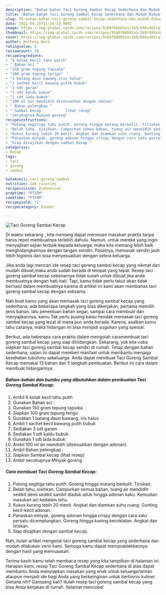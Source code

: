 ```yaml
---
description: "Bahan-bahan Taci Goreng Sambal Kecap Sederhana dan Mudah Dibuat"
title: "Bahan-bahan Taci Goreng Sambal Kecap Sederhana dan Mudah Dibuat"
slug: 55-bahan-bahan-taci-goreng-sambal-kecap-sederhana-dan-mudah-dibuat
date: 2021-04-25T11:24:53.909Z
image: https://img-global.cpcdn.com/recipes/9168f080b5a1c1b9/680x482cq70/taci-goreng-sambal-kecap-foto-resep-utama.jpg
thumbnail: https://img-global.cpcdn.com/recipes/9168f080b5a1c1b9/680x482cq70/taci-goreng-sambal-kecap-foto-resep-utama.jpg
cover: https://img-global.cpcdn.com/recipes/9168f080b5a1c1b9/680x482cq70/taci-goreng-sambal-kecap-foto-resep-utama.jpg
author: Anthony Ward
ratingvalue: 5
reviewcount: 10
recipeingredient:
- "6 kotak kecil tahu putih"
- " Bahan aci "
- "150 gram tepung tapioka"
- "100 gram tepung terigu"
- "1 batang daun bawang iris halus"
- "1 sachet kecil bawang putih bubuk"
- "3 sdt garam"
- "1 sdt kaldu bubuk"
- "1 sdt lada bubuk"
- "100 ml air mendidih disesuaikan dengan adonan"
- " Bahan pelengkap "
- " Sambal kecap           lihat resep"
- "secukupnya Minyak goreng"
recipeinstructions:
- "Potong segitiga tahu putih. Goreng hingga matang berkulit. Tiriskan."
- "Belah tahu, sisihkan. Campurkan semua bahan, tuang air mendidih sedikit demi sedikit sambil diaduk aduk hingga adonan kaku. Kemudian masukan aci kedalam tahu."
- "Kukus kurang lebih 20 menit. Angkat dan diamkan suhu ruang. Gunting kecil-kecil adonan."
- "Panaskan minyak, goreng adonan hingga crispy dengan cara satu persatu dicemplungkan. Goreng hingga kuning kecoklatan. Angkat dan tiriskan."
- "Siap disajikan dengan sambal kecap."
categories:
- Resep
tags:
- taci
- goreng
- sambal

katakunci: taci goreng sambal 
nutrition: 144 calories
recipecuisine: Indonesian
preptime: "PT35M"
cooktime: "PT54M"
recipeyield: "1"
recipecategory: Dinner

---
```



![Taci Goreng Sambal Kecap](https://img-global.cpcdn.com/recipes/9168f080b5a1c1b9/680x482cq70/taci-goreng-sambal-kecap-foto-resep-utama.jpg)

Di waktu  sekarang , kita memang dapat memesan masakan praktis tanpa harus repot membuatnya terlebih dahulu. Namun, untuk mereka yang ingin menyajikan sajian terbaik kepada keluarga, maka kita memang lebih baik menghidangkannya dengan tangan sendiri. Pasalnya, memasak sendiri jauh lebih higienis dan bisa menyesuaikan dengan selera keluarga.

Jika anda lagi mencari ide resep taci goreng sambal kecap yang nikmat dan mudah dibuat,maka anda sudah berada di tempat yang tepat. Resep taci goreng sambal kecap  sebenarnya tidak susah untuk dibuat jika anda membuatnya dengan hati-hati. Tapi, kamu tidak perlu takut akan tidak berhasil dalam membuatnya 
karena di artikel ini kami akan membahas taci goreng sambal kecap dengan seksama.  



Nah buat kamu yang akan memasak taci goreng sambal kecap yang sederhana, ada beberapa langkah yang bisa dikerjakan, pertama memilih jenis bahan, lalu penentuan bahan segar, sampai cara membuat dan menyajikannya. kamu Tak perlu pusing kalau hendak memasak taci goreng sambal kecap yang lezat di mana pun anda berada. Karena, asalkan kamu  tahu caranya, maka hidangan ini bisa menjadi suguhan yang spesial.

Berikut, ada beberapa cara praktis  dalam mengolah caramembuat taci goreng sambal kecap yang siap dihidangkan. Sekarang, yuk kita coba siapkan taci goreng sambal kecap sendiri di rumah. Tetap dengan bahan sederhana, sajian ini dapat memberi manfaat untuk membantu menjaga kesehatan tubuhmu sekeluarga. Anda dapat membuat Taci Goreng Sambal Kecap memakai 13 bahan dan 5 langkah pembuatan. Berikut ini cara dalam membuat hidangannya.

<!--inarticleads1-->

##### Bahan-bahan dan bumbu yang dibutuhkan dalam pembuatan Taci Goreng Sambal Kecap:

1. Ambil 6 kotak kecil tahu putih
1. Gunakan  Bahan aci :
1. Gunakan 150 gram tepung tapioka
1. Siapkan 100 gram tepung terigu
1. Gunakan 1 batang daun bawang, iris halus
1. Ambil 1 sachet kecil bawang putih bubuk
1. Sediakan 3 sdt garam
1. Sediakan 1 sdt kaldu bubuk
1. Gunakan 1 sdt lada bubuk
1. Ambil 100 ml air mendidih (disesuaikan dengan adonan)
1. Ambil  Bahan pelengkap :
1. Siapkan  Sambal kecap           (lihat resep)
1. Ambil secukupnya Minyak goreng




<!--inarticleads2-->

##### Cara membuat Taci Goreng Sambal Kecap:

1. Potong segitiga tahu putih. Goreng hingga matang berkulit. Tiriskan.
1. Belah tahu, sisihkan. Campurkan semua bahan, tuang air mendidih sedikit demi sedikit sambil diaduk aduk hingga adonan kaku. Kemudian masukan aci kedalam tahu.
1. Kukus kurang lebih 20 menit. Angkat dan diamkan suhu ruang. Gunting kecil-kecil adonan.
1. Panaskan minyak, goreng adonan hingga crispy dengan cara satu persatu dicemplungkan. Goreng hingga kuning kecoklatan. Angkat dan tiriskan.
1. Siap disajikan dengan sambal kecap.




Nah, itulah artikel mengenai  taci goreng sambal kecap  yang sederhana dan mudah dilakukan versi kami. Semoga kamu dapat mempraktekkannya dengan hasil yang memuaskan. 

Terima kasih kamu telah membaca resep yang kita tampilkan di halaman ini. Harapan kami, resep  Taci Goreng Sambal Kecap sederhana di atas dapat membantu Anda menyiapkan masakan yang enak untuk keluarga/teman ataupun menjadi ide bagi Anda yang berkeinginan untuk berbisnis kuliner. Gimana nih? Gampang kan? Itulah resep taci goreng sambal kecap yang bisa Anda kerjakan di rumah. Selamat mencoba!

